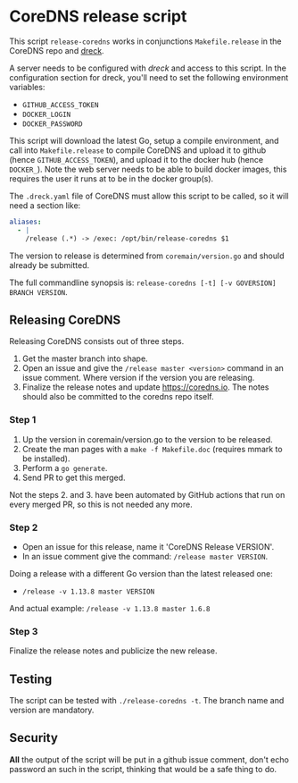 # CoreDNS release script

This script `release-coredns` works in conjunctions `Makefile.release` in the CoreDNS repo and
[dreck](github.com/miekg/dreck).

A server needs to be configured with *dreck* and access to this script. In the configuration section
for dreck, you'll need to set the following environment variables:

* `GITHUB_ACCESS_TOKEN`
* `DOCKER_LOGIN`
* `DOCKER_PASSWORD`

This script will download the latest Go, setup a compile environment, and call into
`Makefile.release` to compile CoreDNS and upload it to github (hence `GITHUB_ACCESS_TOKEN`), and
upload it to the docker hub (hence `DOCKER_`). Note the web server needs to be able to build docker
images, this requires the user it runs at to be in the docker group(s).

The `.dreck.yaml` file of CoreDNS must allow this script to be called, so it will need a section like:

~~~ yaml
aliases:
  - |
    /release (.*) -> /exec: /opt/bin/release-coredns $1
~~~

The version to release is determined from `coremain/version.go` and should already be submitted.

The full commandline synopsis is: `release-coredns [-t] [-v GOVERSION] BRANCH VERSION`.

## Releasing CoreDNS

Releasing CoreDNS consists out of three steps.

1. Get the master branch into shape.
2. Open an issue and give the `/release master <version>` command in an issue comment. Where
   version if the version you are releasing.
3. Finalize the release notes and update https://coredns.io. The notes should also be committed
   to the coredns repo itself.

### Step 1

1. Up the version in coremain/version.go to the version to be released.
1. Create the man pages with a `make -f Makefile.doc` (requires mmark to be installed).
1. Perform a `go generate`.
1. Send PR to get this merged.

Not the steps 2. and 3. have been automated by GitHub actions that run on every merged PR, so this
is not needed any more.

### Step 2

* Open an issue for this release, name it 'CoreDNS Release VERSION'.
* In an issue comment give the command: `/release master VERSION`.

Doing a release with a different Go version than the latest released one:

* `/release -v 1.13.8 master VERSION`

And actual example: `/release -v 1.13.8 master 1.6.8`

### Step 3

Finalize the release notes and publicize the new release.

## Testing

The script can be tested with `./release-coredns -t`. The branch name and version are mandatory.

## Security

**All** the output of the script will be put in a github issue comment, don't echo password an such
 in the script, thinking that would be a safe thing to do.
